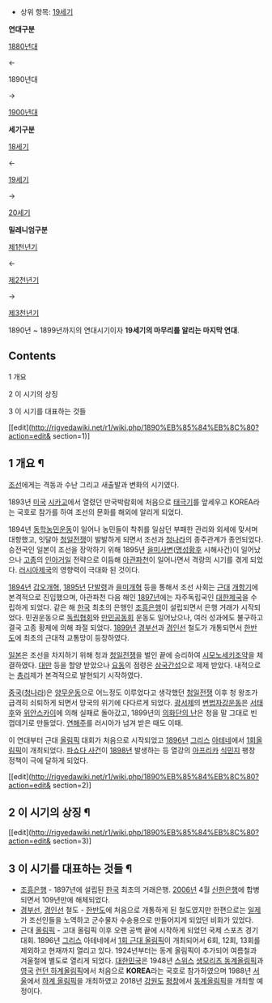   * 상위 항목: [19세기](19%EC%84%B8%EA%B8%B0.md)  

**연대구분**

[1880년대](1880%EB%85%84%EB%8C%80.md)

←

1890년대

→

[1900년대](1900%EB%85%84%EB%8C%80.md)

**세기구분**

[18세기](18%EC%84%B8%EA%B8%B0.md)

←

[19세기](19%EC%84%B8%EA%B8%B0.md)

→

[20세기](20%EC%84%B8%EA%B8%B0.md)

**밀레니엄구분**

[제1천년기](%EC%A0%9C1%EC%B2%9C%EB%85%84%EA%B8%B0.md)

←

[제2천년기](%EC%A0%9C2%EC%B2%9C%EB%85%84%EA%B8%B0.md)

→

[제3천년기](%EC%A0%9C3%EC%B2%9C%EB%85%84%EA%B8%B0.md)

  
1890년 ~ 1899년까지의 연대시기이자 **19세기의 마무리를 알리는 마지막 연대**.

## Contents

    

1 개요

2 이 시기의 상징

3 이 시기를 대표하는 것들

[[edit](http://rigvedawiki.net/r1/wiki.php/1890%EB%85%84%EB%8C%80?action=edit&
section=1)]

## 1 개요 ¶

[조선](%EC%A1%B0%EC%84%A0.md)에게는 격동과 수난 그리고 새출발과 변화의 시기였다.

  

1893년 [미국](%EB%AF%B8%EA%B5%AD.md)
[시카고](%EC%8B%9C%EC%B9%B4%EA%B3%A0.md)에서 열렸던 만국박람회에 처음으로
[태극기](%ED%83%9C%EA%B7%B9%EA%B8%B0.md)를 앞세우고 KOREA라는 국호로 참가를 하여 조선의 문화를 해외에
알리게 되었다.

  

1894년 [동학농민운동](%EB%8F%99%ED%95%99%EB%86%8D%EB%AF%BC%EC%9A%B4%EB%8F%99.md)이
일어나 농민들이 착취를 일삼던 부패한 관리와 외세에 맞서며 대항했고, 잇달아
[청일전쟁](%EC%B2%AD%EC%9D%BC%EC%A0%84%EC%9F%81.md)이 발발하게 되면서 조선과
[청나라](%EC%B2%AD%EB%82%98%EB%9D%BC.md)의 종주관계가 종언되었다. 승전국인 일본이 조선을 장악하기 위해
1895년 [을미사변](%EC%9D%84%EB%AF%B8%EC%82%AC%EB%B3%80.md)([명성황후](%EB%AA%85%EC%84%B1%ED%99%A9%ED%9B%84.md) 시해사건)이 일어났으나
[고종](%EA%B3%A0%EC%A2%85%28%EC%A1%B0%EC%84%A0%29.md)의
[인아거일](%EC%9D%B8%EC%95%84%EA%B1%B0%EC%9D%BC.md) 전략으로 이듬해
[아관파천](%EC%95%84%EA%B4%80%ED%8C%8C%EC%B2%9C.md)이 일어나면서 격랑의 시기를 겪게 되었다. [러시아제국](%EB%9F%AC%EC%8B%9C%EC%95%84%20%EC%A0%9C%EA%B5%AD.md)의 영향력이 극대화 된 것이다.

  

[1894년](1894%EB%85%84.md)
[갑오개혁](%EA%B0%91%EC%98%A4%EA%B0%9C%ED%98%81.md),
[1895년](1895%EB%85%84.md) [단발령](%EB%8B%A8%EB%B0%9C%EB%A0%B9.md)과
[을미개혁](%EC%9D%84%EB%AF%B8%EA%B0%9C%ED%98%81.md) 등을 통해서 조선 사회는
[근대](%EA%B7%BC%EB%8C%80.md) [개항기](%EA%B0%9C%ED%95%AD%EA%B8%B0.md)에 본격적으로
진입했으며, 아관파천 다음 해인 [1897년](1897%EB%85%84.md)에는 자주독립국인
[대한제국](%EB%8C%80%ED%95%9C%EC%A0%9C%EA%B5%AD.md)을 수립하게 되었다. 같은 해
[한국](%ED%95%9C%EA%B5%AD.md) 최초의 은행인
[조흥은행](%EC%A1%B0%ED%9D%A5%EC%9D%80%ED%96%89.md)이 설립되면서 은행 거래가 시작되었다. 민권운동으로
[독립협회](%EB%8F%85%EB%A6%BD%ED%98%91%ED%9A%8C.md)와
[만민공동회](%EB%A7%8C%EB%AF%BC%EA%B3%B5%EB%8F%99%ED%9A%8C.md) 운동도 일어났으나, 여러
성과에도 불구하고 결국 고종 황제에 의해 좌절 되었다. [1899년](1899%EB%85%84.md)
[경부선](%EA%B2%BD%EB%B6%80%EC%84%A0.md)과
[경인선](%EA%B2%BD%EC%9D%B8%EC%84%A0.md) 철도가 개통되면서
[한반도](%ED%95%9C%EB%B0%98%EB%8F%84.md)에 최초의 근대적 교통망이 등장하였다.

  

[일본](%EC%9D%BC%EB%B3%B8.md)은 조선을 차지하기 위해 청과
[청일전쟁](%EC%B2%AD%EC%9D%BC%EC%A0%84%EC%9F%81.md)을 벌인 끝에 승리하여 [시모노세키조약](%EC%8B%9C%EB%AA%A8%EB%85%B8%EC%84%B8%ED%82%A4%20%EC%A1%B0%EC%95%BD.md)을
체결하였다. [대만](%EB%8C%80%EB%A7%8C.md) 등을 할양 받았으나
[요동](%EC%9A%94%EB%8F%99.md)의 점령은
[삼국간섭](%EC%82%BC%EA%B5%AD%EA%B0%84%EC%84%AD.md)으로 제제 받았다. 내적으로는
[총리](%EC%B4%9D%EB%A6%AC.md)제가 본격적으로 발현되기 시작하였다.

  

[중국](%EC%A4%91%EA%B5%AD.md)([청나라](%EC%B2%AD%EB%82%98%EB%9D%BC.md))은
[양무운동](%EC%96%91%EB%AC%B4%EC%9A%B4%EB%8F%99.md)으로 어느정도 이루었다고 생각했던
[청일전쟁](%EC%B2%AD%EC%9D%BC%EC%A0%84%EC%9F%81.md) 이후 청 왕조가 급격히 쇠퇴하게 되면서 망국의
위기에 다다르게 되었다. [광서제](%EA%B4%91%EC%84%9C%EC%A0%9C.md)의
[변법자강운동](%EB%B3%80%EB%B2%95%EC%9E%90%EA%B0%95%EC%9A%B4%EB%8F%99.md)은
[서태후](%EC%84%9C%ED%83%9C%ED%9B%84.md)와
[위안스카이](%EC%9C%84%EC%95%88%EC%8A%A4%EC%B9%B4%EC%9D%B4.md)에 의해 실패로 돌아갔고,
1899년의 [의화단의 난](%EC%9D%98%ED%99%94%EB%8B%A8%EC%9D%98%20%EB%82%9C.md)은 청을 말
그대로 빈 껍데기로 만들었다. [연해주](%EC%97%B0%ED%95%B4%EC%A3%BC.md)를 러시아가 넘겨 받은 때도 이때.

  

이 연대부터 근대 [올림픽](%EC%98%AC%EB%A6%BC%ED%94%BD.md) 대회가 처음으로 시작되었고
[1896년](1896%EB%85%84.md) [그리스](%EA%B7%B8%EB%A6%AC%EC%8A%A4.md)
[아테네](%EC%95%84%ED%85%8C%EB%84%A4.md)에서 [1회올림픽](1896%20%EC%95%84%ED%85%8C%EB%84%A4%20%EC%98%AC%EB%A6%BC%ED%94%BD.md)이
개최되었다. [파쇼다 사건](%ED%8C%8C%EC%87%BC%EB%8B%A4%20%EC%82%AC%EA%B1%B4.md)이
[1898년](1898%EB%85%84.md) 발생하는 등 열강의
[아프리카](%EC%95%84%ED%94%84%EB%A6%AC%EC%B9%B4.md)
[식민지](%EC%8B%9D%EB%AF%BC%EC%A7%80.md) 팽창 정책이 극에 달하게 되었다.

[[edit](http://rigvedawiki.net/r1/wiki.php/1890%EB%85%84%EB%8C%80?action=edit&
section=2)]

## 2 이 시기의 상징 ¶

  

[[edit](http://rigvedawiki.net/r1/wiki.php/1890%EB%85%84%EB%8C%80?action=edit&
section=3)]

## 3 이 시기를 대표하는 것들 ¶

  * [조흥은행](%EC%A1%B0%ED%9D%A5%EC%9D%80%ED%96%89.md) \- 1897년에 설립된 [한국](%ED%95%9C%EA%B5%AD.md) 최초의 거래은행. [2006년](2006%EB%85%84.md) 4월 [신한은행](%EC%8B%A0%ED%95%9C%EC%9D%80%ED%96%89.md)에 합병되면서 109년만에 해체되었다. 
  * [경부선](%EA%B2%BD%EB%B6%80%EC%84%A0.md), [경인선](%EA%B2%BD%EC%9D%B8%EC%84%A0.md) 철도 - [한반도](%ED%95%9C%EB%B0%98%EB%8F%84.md)에 처음으로 개통하게 된 철도였지만 한편으로는 [일제](%EC%9D%BC%EC%A0%9C.md)가 조선인들을 노역하고 군수물자 수송용으로 만들어지게 되었던 비화가 있었다. 
  * 근대 [올림픽](%EC%98%AC%EB%A6%BC%ED%94%BD.md) \- 고대 올림픽 이후 오랜 공백 끝에 시작하게 되었던 국제 스포츠 경기대회. 1896년 [그리스](%EA%B7%B8%EB%A6%AC%EC%8A%A4.md) 아테네에서 [1회 근대 올림픽](1896%20%EC%95%84%ED%85%8C%EB%84%A4%20%EC%98%AC%EB%A6%BC%ED%94%BD.md)이 개최되어서 6회, 12회, 13회를 제외하고 현재까지 열리고 있다. 1924년부터는 동계 올림픽이 추가되어 여름철과 겨울철에 별도로 열리게 되었다. [대한민국](%EB%8C%80%ED%95%9C%EB%AF%BC%EA%B5%AD.md)은 1948년 [스위스](%EC%8A%A4%EC%9C%84%EC%8A%A4.md) [생모리츠 동계올림픽](1948%20%EC%83%9D%EB%AA%A8%EB%A6%AC%EC%B8%A0%20%EB%8F%99%EA%B3%84%EC%98%AC%EB%A6%BC%ED%94%BD.md)과 [영국](%EC%98%81%EA%B5%AD.md) [런던 하계올림픽](1948%20%EB%9F%B0%EB%8D%98%20%EC%98%AC%EB%A6%BC%ED%94%BD.md)에서 처음으로 **KOREA**라는 국호로 참가하였으며 1988년 [서울](%EC%84%9C%EC%9A%B8.md)에서 [하계 올림픽](1988%20%EC%84%9C%EC%9A%B8%20%EC%98%AC%EB%A6%BC%ED%94%BD.md)을 개최하였고 2018년 [강원도](%EA%B0%95%EC%9B%90%EB%8F%84.md) [평창](%ED%8F%89%EC%B0%BD.md)에서 [동계올림픽](2018%20%ED%8F%89%EC%B0%BD%20%EB%8F%99%EA%B3%84%EC%98%AC%EB%A6%BC%ED%94%BD.md)을 개최할 예정이다.

